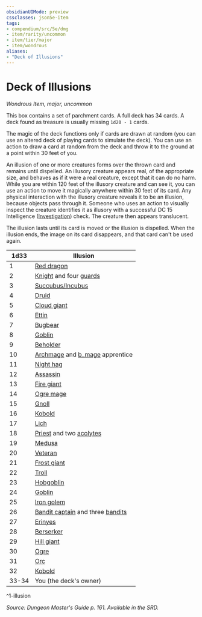 ```yaml
---
obsidianUIMode: preview
cssclasses: json5e-item
tags:
- compendium/src/5e/dmg
- item/rarity/uncommon
- item/tier/major
- item/wondrous
aliases: 
- "Deck of Illusions"
---
```

# Deck of Illusions
*Wondrous Item, major, uncommon*  


This box contains a set of parchment cards. A full deck has 34 cards. A deck found as treasure is usually missing `1d20 - 1` cards.

The magic of the deck functions only if cards are drawn at random (you can use an altered deck of playing cards to simulate the deck). You can use an action to draw a card at random from the deck and throw it to the ground at a point within 30 feet of you.

An illusion of one or more creatures forms over the thrown card and remains until dispelled. An illusory creature appears real, of the appropriate size, and behaves as if it were a real creature, except that it can do no harm. While you are within 120 feet of the illusory creature and can see it, you can use an action to move it magically anywhere within 30 feet of its card. Any physical interaction with the illusory creature reveals it to be an illusion, because objects pass through it. Someone who uses an action to visually inspect the creature identifies it as illusory with a successful DC 15 Intelligence ([Investigation](_skills.md#Investigation)) check. The creature then appears translucent.

The illusion lasts until its card is moved or the illusion is dispelled. When the illusion ends, the image on its card disappears, and that card can't be used again.

| 1d33 | Illusion |
|------|----------|
| 1 | [Red dragon](b_adult-red-dragon.md) |
| 2 | [Knight](b_knight.md) and four [guards](b_guard.md) |
| 3 | [Succubus/Incubus](b_succubus.md) |
| 4 | [Druid](b_druid.md) |
| 5 | [Cloud giant](b_cloud-giant.md) |
| 6 | [Ettin](b_ettin.md) |
| 7 | [Bugbear](b_bugbear.md) |
| 8 | [Goblin](b_goblin.md) |
| 9 | [Beholder](2.%20GM%20Tools/5eTools%20Compendium%20&%20Rules/_compendium/bestiary/aberration/b_beholder.md) |
| 10 | [Archmage](b_archmage.md) and [b_mage](b_mage.md) apprentice |
| 11 | [Night hag](2.%20GM%20Tools/5eTools%20Compendium%20&%20Rules/_compendium/bestiary/fiend/b_night-hag.md) |
| 12 | [Assassin](b_assassin.md) |
| 13 | [Fire giant](b_fire-giant.md) |
| 14 | [Ogre mage](b_oni.md) |
| 15 | [Gnoll](b_gnoll.md) |
| 16 | [Kobold](b_kobold.md) |
| 17 | [Lich](compendium/bestiary/undead/lich.md) |
| 18 | [Priest](b_priest.md) and two [acolytes](2.%20GM%20Tools/5eTools%20Compendium%20&%20Rules/_compendium/bestiary/humanoid/b_acolyte.md) |
| 19 | [Medusa](b_medusa.md) |
| 20 | [Veteran](b_veteran.md) |
| 21 | [Frost giant](b_frost-giant.md) |
| 22 | [Troll](b_troll.md) |
| 23 | [Hobgoblin](b_hobgoblin.md) |
| 24 | [Goblin](b_goblin.md) |
| 25 | [Iron golem](b_iron-golem.md) |
| 26 | [Bandit captain](b_bandit-captain.md) and three [bandits](b_bandit.md) |
| 27 | [Erinyes](b_erinyes.md) |
| 28 | [Berserker](b_berserker.md) |
| 29 | [Hill giant](b_hill-giant.md) |
| 30 | [Ogre](b_ogre.md) |
| 31 | [Orc](b_orc.md) |
| 32 | [Kobold](b_kobold.md) |
| 33-34 | You (the deck's owner) |
^1-illusion

*Source: Dungeon Master's Guide p. 161. Available in the SRD.*